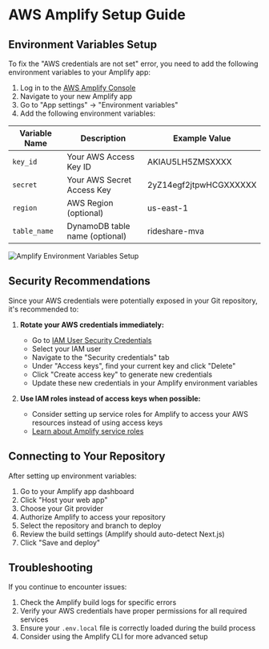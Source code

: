 # AWS Amplify Setup Guide

## Environment Variables Setup

To fix the "AWS credentials are not set" error, you need to add the following environment variables to your Amplify app:

1. Log in to the [AWS Amplify Console](https://console.aws.amazon.com/amplify/home)
2. Navigate to your new Amplify app
3. Go to "App settings" → "Environment variables"
4. Add the following environment variables:

| Variable Name | Description | Example Value |
|--------------|-------------|---------------|
| `key_id` | Your AWS Access Key ID | AKIAU5LH5ZMSXXXX |
| `secret` | Your AWS Secret Access Key | 2yZ14egf2jtpwHCGXXXXXX |
| `region` | AWS Region (optional) | us-east-1 |
| `table_name` | DynamoDB table name (optional) | rideshare-mva |

![Amplify Environment Variables Setup](https://docs.aws.amazon.com/images/amplify/latest/userguide/images/amplify-environment-variables.png)

## Security Recommendations

Since your AWS credentials were potentially exposed in your Git repository, it's recommended to:

1. **Rotate your AWS credentials immediately:**
   - Go to [IAM User Security Credentials](https://console.aws.amazon.com/iam/home#/users)
   - Select your IAM user
   - Navigate to the "Security credentials" tab
   - Under "Access keys", find your current key and click "Delete"
   - Click "Create access key" to generate new credentials
   - Update these new credentials in your Amplify environment variables

2. **Use IAM roles instead of access keys when possible:**
   - Consider setting up service roles for Amplify to access your AWS resources instead of using access keys
   - [Learn about Amplify service roles](https://docs.aws.amazon.com/amplify/latest/userguide/how-to-service-role-amplify-console.html)

## Connecting to Your Repository

After setting up environment variables:

1. Go to your Amplify app dashboard
2. Click "Host your web app"
3. Choose your Git provider
4. Authorize Amplify to access your repository
5. Select the repository and branch to deploy
6. Review the build settings (Amplify should auto-detect Next.js)
7. Click "Save and deploy"

## Troubleshooting

If you continue to encounter issues:

1. Check the Amplify build logs for specific errors
2. Verify your AWS credentials have proper permissions for all required services
3. Ensure your `.env.local` file is correctly loaded during the build process
4. Consider using the Amplify CLI for more advanced setup 